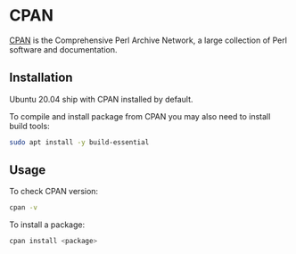 # CPAN

[CPAN](https://www.cpan.org/) is the Comprehensive Perl Archive Network,
a large collection of Perl software and documentation.

## Installation

Ubuntu 20.04 ship with CPAN installed by default.

To compile and install package from CPAN you may also need to
install build tools:

```bash
sudo apt install -y build-essential
```

## Usage

To check CPAN version:

```bash
cpan -v
```

To install a package:

```bash
cpan install <package>
```

